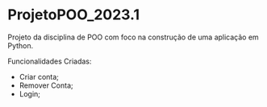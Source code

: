 # ProjetoPOO_2023.1
Projeto da disciplina de POO com foco na construção de uma aplicação em Python.

Funcionalidades Criadas:

- Criar conta;
- Remover Conta;
- Login;

